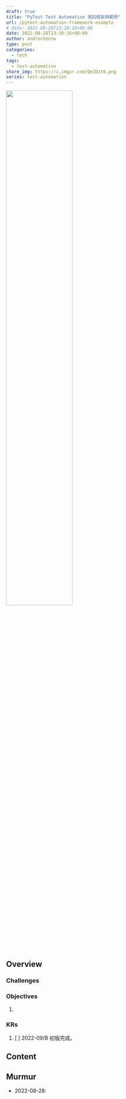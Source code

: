 ```yaml
---
draft: true
title: "PyTest Test Automation 測試框架與範例"
url: /pytest-automation-framework-example
# date: 2022-08-28T13:28:16+08:00
date: 2022-08-28T13:30:16+08:00
author: androchentw
type: post
categories:
  - tech
tags: 
  - test-automation
share_img: https://i.imgur.com/Qe3Dzt6.png
series: test-automation
---
```


<img style="width:60%;" src="https://i.imgur.com/Qe3Dzt6.png">

## Overview


### Challenges


### Objectives

1. 

### KRs

1. [ ] 2022-09/B 初版完成。

<!--more-->

## Content


## Murmur

* 2022-08-28: 

